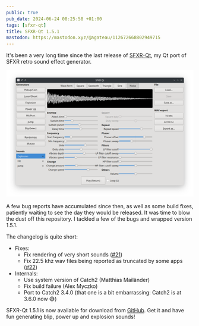 ```yaml
---
public: true
pub_date: 2024-06-24 08:25:58 +01:00
tags: [sfxr-qt]
title: SFXR-Qt 1.5.1
mastodon: https://mastodon.xyz/@agateau/112672668802949715
---
```


It's been a very long time since the last release of [SFXR-Qt][], my Qt port of SFXR retro sound effect generator.

![SFXR-Qt in action](sfxr-qt.png)

A few bug reports have accumulated since then, as well as some build fixes, patiently waiting to see the day they would be released. It was time to blow the dust off this repository. I tackled a few of the bugs and wrapped version 1.5.1.

<!-- break -->

The changelog is quite short:

- Fixes:
    - Fix rendering of very short sounds ([#21][])
    - Fix 22.5 khz wav files being reported as truncated by some apps ([#22][])
- Internals:
    - Use system version of Catch2 (Matthias Mailänder)
    - Fix build failure (Alex Myczko)
    - Port to Catch2 3.4.0 (that one is a bit embarrassing: Catch2 is at 3.6.0 now 😅)

SFXR-Qt 1.5.1 is now available for download from [GitHub][release]. Get it and have fun generating blip, power up and explosion sounds!

[#21]: https://github.com/agateau/sfxr-qt/issues/21
[#22]: https://github.com/agateau/sfxr-qt/issues/22
[SFXR-Qt]: https://github.com/agateau/sfxr-qt
[release]: https://github.com/agateau/sfxr-qt/releases/1.5.1
